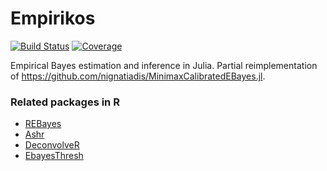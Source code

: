 # Empirikos

[![Build Status](https://github.com/nignatiadis/Empirikos.jl/workflows/CI/badge.svg)](https://github.com/nignatiadis/Empirikos.jl/actions)
[![Coverage](https://codecov.io/gh/nignatiadis/Empirikos.jl/branch/master/graph/badge.svg)](https://codecov.io/gh/nignatiadis/Empirikos.jl)

Empirical Bayes estimation and inference in Julia. Partial reimplementation of https://github.com/nignatiadis/MinimaxCalibratedEBayes.jl.

### Related packages in R

* [REBayes](https://cran.r-project.org/web/packages/REBayes/index.html)
* [Ashr](https://cran.r-project.org/web/packages/ashr/index.html)
* [DeconvolveR](https://cran.r-project.org/web/packages/deconvolveR/index.html)
* [EbayesThresh](https://cran.r-project.org/web/packages/EbayesThresh/index.html)

